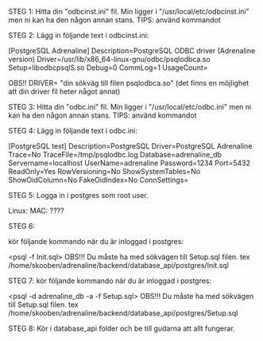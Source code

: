 STEG 1:
Hitta din "odbcinst.ini" fil. Min ligger i "/usr/local/etc/odbcinst.ini" men ni kan ha den någon annan stans.
TIPS: använd kommandot <whereis odbcinst.ini>

STEG 2:
Lägg in följande text i odbcinst.ini:

[PostgreSQL Adrenaline]
Description=PostgreSQL ODBC driver (Adrenaline version)
Driver=/usr/lib/x86_64-linux-gnu/odbc/psqlodbca.so
Setup=libodbcpsqlS.so
Debug=0
CommLog=1
UsageCount=

OBS!! DRIVER= "din sökväg till filen psqlodbca.so" (det finns en möjlighet att din driver fil heter något annat)

STEG 3:
Hitta din "odbc.ini" fil. Min ligger i "/usr/local/etc/odbc.ini" men ni kan ha den någon annan stans.
TIPS: använd kommandot <whereis odbc.ini>

STEG 4:
Lägg in följande text i odbc.ini:

[PostgreSQL test]
Description=PostgreSQL
Driver=PostgreSQL Adrenaline
Trace=No
TraceFile=/tmp/psqlodbc.log
Database=adrenaline_db
Servername=localhost
UserName=adrenaline
Password=1234
Port=5432
ReadOnly=Yes
RowVersioning=No
ShowSystemTables=No
ShowOidColumn=No
FakeOidIndex=No
ConnSettings=

STEG 5:
Logga in i postgres som root user.

Linux: <sudo su postgres>
MAC: ????


STEG 6:

kör följande kommando när du är inloggad i postgres:

<psql -f Init.sql> OBS!!! Du måste ha med sökvägen till Setup.sql filen. tex /home/skooben/adrenaline/backend/database_api/postgres/Init.sql

STEG 7:
kör följande kommando när du är inloggad i postgres:

<psql -d adrenaline_db -a -f Setup.sql> OBS!!! Du måste ha med sökvägen till Setup.sql filen. tex /home/skooben/adrenaline/backend/database_api/postgres/Setup.sql

STEG 8:
Kör <make test> i database_api folder och be till gudarna att allt fungerar.